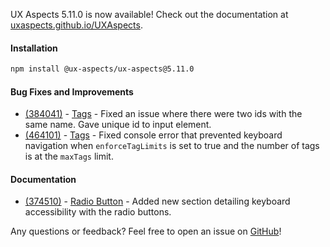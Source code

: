 UX Aspects 5.11.0 is now available! Check out the documentation at [uxaspects.github.io/UXAspects](https://uxaspects.github.io/UXAspects).

#### Installation
```bash
npm install @ux-aspects/ux-aspects@5.11.0
```

#### Bug Fixes and Improvements
- [(384041)](https://internal.almoctane.com/ui/entity-navigation?p=131002/7002&entityType=work_item&id=384041) - [Tags](https://uxaspects.github.io/UXAspects/#/components/input-controls#tags) - Fixed an issue where there were two ids with the same name. Gave unique id to input element.
- [(464101)](https://internal.almoctane.com/ui/entity-navigation?p=131002/7002&entityType=work_item&id=464101) - [Tags](https://uxaspects.github.io/UXAspects/#/components/input-controls#tags) - Fixed console error that prevented keyboard navigation when `enforceTagLimits` is set to true and the number of tags is at the `maxTags` limit.

#### Documentation
- [(374510)](https://internal.almoctane.com/ui/entity-navigation?p=131002/7002&entityType=work_item&id=374510) - [Radio Button](https://uxaspects.github.io/UXAspects/#/components/input-controls#radio-button) - Added new section detailing keyboard accessibility with the radio buttons.

Any questions or feedback? Feel free to open an issue on [GitHub](https://github.com/UXAspects/UXAspects/issues)!
